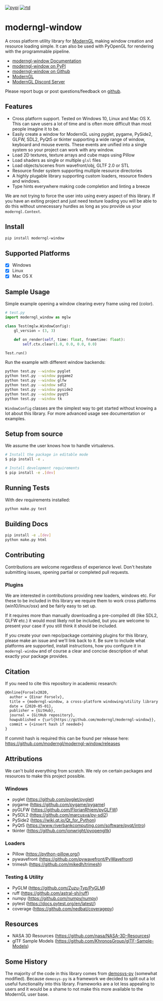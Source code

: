 [![pypi](https://badge.fury.io/py/moderngl-window.svg)](https://pypi.python.org/pypi/moderngl-window) [![rtd](https://readthedocs.org/projects/moderngl-window/badge/?version=latest)](https://moderngl-window.readthedocs.io)

# moderngl-window

A cross platform utility library for [ModernGL](https://github.com/moderngl/moderngl) making window
creation and resource loading simple. It can also be used with PyOpenGL for
rendering with the programmable pipeline.

* [moderngl-window Documentation](https://moderngl-window.readthedocs.io)
* [moderngl-window on PyPI](https://pypi.org/project/moderngl-window)
* [moderngl-window on Github](https://github.com/moderngl/moderngl-window)
* [ModernGL](https://github.com/moderngl/moderngl)
* [ModernGL Discord Server](https://discord.gg/UEMtW8D)

Please report bugs or post questions/feedback on [github](https://github.com/moderngl/moderngl-window/issues).

## Features

* Cross platform support. Tested on Windows 10, Linux and Mac OS X.
  This can save users a lot of time and is often more difficult than most people
  imagine it to be.
* Easily create a window for ModernGL using pyglet, pygame, PySide2, GLFW, SDL2, PyQt5
  or tkinter supporting a wide range of window, keyboard and mouse events.
  These events are unified into a single system so your project can work with any window.
* Load 2D textures, texture arrays and cube maps using Pillow
* Load shaders as single or multiple `glsl` files
* Load objects/scenes from wavefront/obj, GLTF 2.0 or STL
* Resource finder system supporting multiple resource directories
* A highly plugable library supporting custom loaders,
  resource finders and windows.
* Type hints everywhere making code completion and linting a breeze

We are not trying to force the user into using every aspect of this
library. If you have an exiting project and just need texture loading
you will be able to do this without unnecessary hurdles as long as
you provide us your `moderngl.Context`.

## Install

```bash
pip install moderngl-window
```

## Supported Platforms

* [x] Windows
* [x] Linux
* [x] Mac OS X

## Sample Usage

Simple example opening a window clearing every frame using red (color).

```py
# test.py
import moderngl_window as mglw

class Test(mglw.WindowConfig):
    gl_version = (3, 3)

    def on_render(self, time: float, frametime: float):
        self.ctx.clear(1.0, 0.0, 0.0, 0.0)

Test.run()
```

Run the example with different window backends:

```bash
python test.py --window pyglet
python test.py --window pygame2
python test.py --window glfw
python test.py --window sdl2
python test.py --window pyside2
python test.py --window pyqt5
python test.py --window tk
```

`WindowConfig` classes are the simplest way to get started without knowing
a lot about this library. For more advanced usage see documentation
or examples.

## Setup from source

We assume the user knows how to handle virtualenvs.

```bash
# Install the package in editable mode
$ pip install -e .

# Install development requirements
$ pip install -e .[dev]
```

## Running Tests

With dev requirements installed:

```bash
python make.py test
```

## Building Docs

```bash
pip install -e .[dev]
python make.py html
```

## Contributing

Contributions are welcome regardless of experience level.
Don't hesitate submitting issues, opening partial or completed
pull requests.

### Plugins

We are interested in contributions providing new loaders, windows etc.
For these to be included in this library we require them
to work cross platforms (win10/linux/osx) and be fairly easy to set up.

If it requires more than manually downloading a pre-compiled dll
(like SDL2, GLFW etc.) it would most likely not be included,
but you are welcome to present your case if you still think it should
be included.

If you create your own repo/package containing plugins for
this library, please make an issue and we'll link back to it.
Be sure to include what platforms are supported, install
instructions, how you configure it in `moderngl-window` and
of course a clear and concise description of what exactly
your package provides.

## Citation

If you need to cite this repository in academic research:

```txt
@Online{Forselv2020,
  author = {Einar Forselv},
  title = {moderngl-window, a cross-platform windowing/utility library for ModernGL},
  date = {2020-05-01},
  publisher = {GitHub},
  journal = {GitHub repository},
  howpublished = {\url{https://github.com/moderngl/moderngl-window}},
  commit = {<insert hash if needed>}
}
```

If commit hash is required this can be found per release here:
<https://github.com/moderngl/moderngl-window/releases>

## Attributions

We can't build everything from scratch. We rely on certain packages
and resources to make this project possible.

### Windows

* pyglet (<https://github.com/pyglet/pyglet>)
* pygame (<https://github.com/pygame/pygame>)
* pyGLFW (<https://github.com/FlorianRhiem/pyGLFW>)
* PySDL2 (<https://github.com/marcusva/py-sdl2>)
* PySide2 (<https://wiki.qt.io/Qt_for_Python>)
* PyQt5 (<https://www.riverbankcomputing.com/software/pyqt/intro>)
* tkinter (<https://github.com/jonwright/pyopengltk>)

### Loaders

* Pillow (<https://python-pillow.org/>)
* pywavefront (<https://github.com/pywavefront/PyWavefront>)
* trimesh (<https://github.com/mikedh/trimesh>)

### Testing & Utility

* PyGLM (<https://github.com/Zuzu-Typ/PyGLM>)
* ruff (<https://github.com/astral-sh/ruff>)
* numpy (<https://github.com/numpy/numpy>)
* pytest (<https://docs.pytest.org/en/latest/>)
* coverage (<https://github.com/nedbat/coveragepy>)

## Resources

* NASA 3D Resources (<https://github.com/nasa/NASA-3D-Resources>)
* glTF Sample Models (<https://github.com/KhronosGroup/glTF-Sample-Models>)

## Some History

The majority of the code in this library comes from [demosys-py](https://github.com/Contraz/demosys-py) (somewhat modified).
Because `demosys-py` is a framework we decided to split out a lot useful functionality into this
library. Frameworks are a lot less appealing to users and it would be a shame to not make this
more available to the ModernGL user base.
